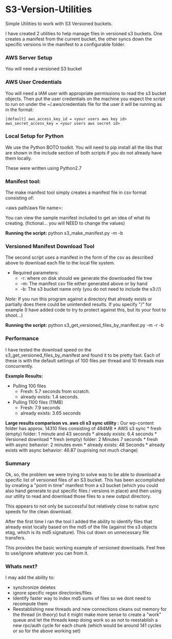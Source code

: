 # S3-Version-Utilities
Simple Utilities to work with S3 Versioned buckets. 

I have created 2 utilities to help manage files in versioned s3 buckets.
One creates a manifest from the current bucket, the other syncs down 
the specific versions in the manifest to a configurable folder. 

### AWS Server Setup ###
You will need a versioned S3 bucket 

### AWS User Credentials ###
You will need a IAM user with appropriate permissions to read the s3 bucket objects. 
Then put the user credentials on the machine you expect the script to run on 
under the ~/.aws/credentials file for the user it will be running as 
in the format:

`
[default]
aws_access_key_id = <your users aws key id>
aws_secret_access_key = <your users aws secret id>
`

### Local Setup for Python ###
We use the Python BOTO toolkit. You will need to pip install all the libs 
that are shown in the include section of both scripts if you do not already 
have them locally.

These were written using Python2.7 

### Manifest tool:
The make manifest tool simply creates a manifest file in csv format consisting of:

<aws path/aws file name>:<file version>

You can view the sample manifest included to get an idea of what its creating. 
(fictional... you will NEED to change the values)

**Running the script:**
python s3_make_manifest.py -m <manifest csv file name> -b <s3 bucket name>

### Versioned Manifest Download Tool ###

The second script uses a manifest in the form of the csv as described above 
to download each file to the local file system. 
* Required parameters: 
	* -r: where on disk should we generate the downloaded file tree
	* -m: The manifest csv file either generated above or by hand
	* -b: The s3 bucket name only (you do not need to include the s3://) 

*Note:*
If you run this program against a directory that already exists or partially does there
could be unintended results. If you specify "/" for example (I have added code to try to 
protect against this, but its your foot to shoot...)

**Running the script:**
python s3_get_versioned_files_by_manifest.py -m <Manifest csv file name> -r <path to destination directory> -b <s3 bucket name>

### Performance ###

I have tested the download speed on the s3_get_versioned_files_by_manifest and found it to be pretty fast.
Each of these is with the default settings of 100 files per thread and 10 threads max concurrently. 

**Example Results:**
* Pulling 100 files 
	* Fresh: 5.7 seconds from scratch. 
	* already exists: 1.4 seconds.
* Pulling 1100 files (11MB) 
	* Fresh: 7.9 seconds
	* already exists: 3.65 seconds

**Large results comparison vs. aws cli s3 sync utility :** Our wp-content folder has approx. 14310 files consisting of 484MB
	* AWS s3 sync
		* fresh (empty) folder: 1 minute and 43 seconds 
		* already exists: 6.4 seconds
	* Versioned download
		* fresh (empty) folder: 2 Minutes 7 seconds
		* fresh with async behavior: 2 minutes even
		* already exists: 48 Seconds
		* already exists with async behavior: 46.87 (suprising not much change)

### Summary ###

Ok, so, the problem we were trying to solve was to be able to download a specific list of versioned files
of an S3 bucket. This has been accomplished by creating a "point in time" manifest from a s3 bucket (which you 
could also hand generate to put specific files / versions in place) and then using our utility to read and download
those files to a new output directory. 

This appears to not only be successful but relatively close to native sync speeds for the clean download. 

After the first time I ran the tool I added the ability to identify files that already exist locally based on the md5 
of the file (against the s3 objects etag, which is its md5 signature). This cut down on unnecessary 
file transfers. 

This provides the basic working example of versioned downloads. Feel free to use/ignore whatever
you can from it.

### Whats next? ###
I may add the ability to:
* synchronize deletes 
* ignore specific regex directories/files  
* Identify faster way to index md5 sums of files so we dont need to recompute them
* Reestablishing new threads and new connections cleans out memory for the thread (in theory) 
but it might make more sense to create a "work" queue and let the threads keep doing work so as not to reestablish a new rpc/auth cycle for each chunk
(which would be around 141 cycles or so for the above working set)



